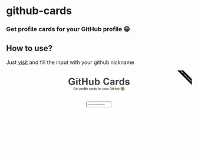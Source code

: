 # github-cards
### Get profile cards for your GitHub profile 😁

## How to use?

Just <a href="https://jkbkupczyk.github.io/github-cards">visit</a> and fill the input with your github nickname

<img align="center" src="https://github.com/jkbkupczyk/github-cards/blob/main/readme-g.gif" width="" height="" />

